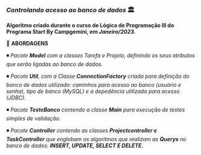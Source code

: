 ### _Controlando acesso ao banco de dados_ 🏛

**Algoritmo criado durante o curso de Lógica de Programação III do Programa Start By Campgemini, em _Janeiro/2023._**

📍 **ABORDAGENS**

◾️ _Pacote _**Model**_ com a classes Tarefa e Projeto, definindo os seus atributos que serão ligadas ao banco de dados._

◾️ _Pacote **Util**, com a Classe _**ConnectionFactory**_ criada para definição do banco de dados utilizado: caminhos para acesso ao banco (usuário e senha), tipo de banco (MySQL) e a depedência utilizada para acesso (JDBC)._

◾️ _Pacote **TesteBanco** contendo a classe _**Main**_ para execução de testes simples de validação._

◾️ _Pacote **Controller** contendo as classes _**Projectcontroller e TaskController**_ que englobam os algoritmos que realizam as **Querys** no banco de dados: **INSERT, UPDATE, SELECT E DELETE.**_
